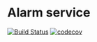 # Alarm service

[![Build Status](https://www.travis-ci.org/gyengus/alarm-service.svg?branch=master)](https://www.travis-ci.org/gyengus/alarm-service)
[![codecov](https://codecov.io/gh/gyengus/alarm-service/branch/master/graph/badge.svg)](https://codecov.io/gh/gyengus/alarm-service)
